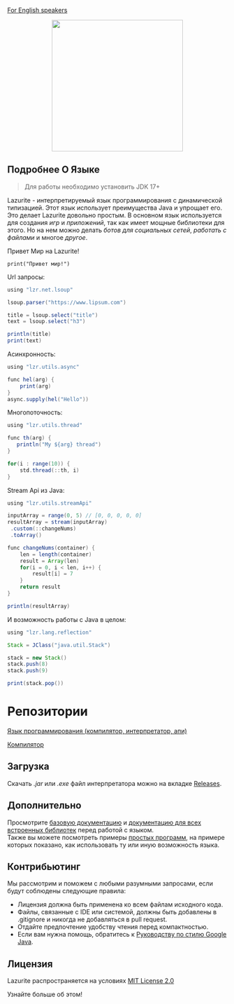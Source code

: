 [For English speakers](https://github.com/ArtyomKingmang/Lazurite/blob/main/README.md)

<div align="center">
  <img src="icon.png" width="300">
</div>

## Подробнее О Языке
> Для работы необходимо установить JDK 17+

Lazurite - интерпретируемый язык программирования с динамической типизацией.
Этот язык использует преимущества Java и упрощает его. Это делает Lazurite довольно простым.
В основном язык используется для создания *игр* и *приложений*, так как имеет мощные библиотеки для этого.
Но на нем можно делать *ботов для социальных сетей*, *работать с файлами* и многое *другое*.

Привет Мир на Lazurite!
```shell
print("Привет мир!")
```

Url запросы:
```java
using "lzr.net.lsoup"

lsoup.parser("https://www.lipsum.com")

title = lsoup.select("title")
text = lsoup.select("h3")

println(title)
print(text)
```

Асинхронность:
```java
using "lzr.utils.async"

func hel(arg) {
    print(arg)
}
async.supply(hel("Hello"))
```

Многопоточность:
```java
using "lzr.utils.thread"

func th(arg) {
   println("My ${arg} thread")
}

for(i : range(10)) {
    std.thread(::th, i)
}
```

Stream Api из Java:
```java
using "lzr.utils.streamApi"

inputArray = range(0, 5) // [0, 0, 0, 0, 0]
resultArray = stream(inputArray)
 .custom(::changeNums)
 .toArray()

func changeNums(container) {
    len = length(container)
    result = Array(len)
    for(i = 0, i < len, i++) {
        result[i] = 7
    }
    return result
}

println(resultArray)
```

И возможность работы с Java в целом:
```java
using "lzr.lang.reflection"

Stack = JClass("java.util.Stack")

stack = new Stack()
stack.push(8)
stack.push(9)

print(stack.pop())
```

# Репозитории

[Язык программирования (компилятор, интерпретатор, апи)](https://github.com/ArtyomKingmang/Lazurite)

[Компилятор](https://github.com/Domaman202/Project-PLS)

## Загрузка
Скачать *.jar* или *.exe* файл интерпретатора можно на вкладке [Releases](https://github.com/ArtyomKingmang/Lazurite/releases).

## Дополнительно
Просмотрите [базовую документацию](https://github.com/ArtyomKingmang/Lazurite/blob/main/docs/Documentation_RU.md)
и [документацию для всех встроенных библиотек](https://github.com/ArtyomKingmang/Lazurite/blob/main/docs/Libraries_RU.md)
перед работой с языком.<br>
Также вы можете посмотреть примеры [простых программ](https://github.com/ArtyomKingmang/Lazurite/tree/main/examples),
на примере которых показано, как использовать ту или иную возможность языка.

## Контрибьютинг
Мы рассмотрим и поможем с любыми разумными запросами, если будут соблюдены следующие правила:

- Лицензия должна быть применена ко всем файлам исходного кода.
- Файлы, связанные с IDE или системой, должны быть добавлены в .gitignore и никогда не добавляться в pull request.
- Отдайте предпочтение удобству чтения перед компактностью.
- Если вам нужна помощь, обратитесь к [Руководству по стилю Google Java](https://google.github.io/styleguide/javaguide.html).

## Лицензия
Lazurite распространяется на условиях [MIT License 2.0](https://github.com/ArtyomKingmang/Lazurite/blob/main/LICENSE)

Узнайте больше об этом!

